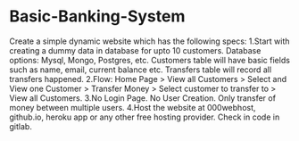 # Basic-Banking-System
Create a simple dynamic website which has the following specs:
1.Start with creating a dummy data in database for upto 10
customers. Database options: Mysql, Mongo, Postgres, etc.
Customers table will have basic fields such as name, email,
current balance etc. Transfers table will record all transfers
happened.
2.Flow: Home Page > View all Customers > Select and View one
Customer > Transfer Money > Select customer to transfer to >
View all Customers.
3.No Login Page. No User Creation. Only transfer of money
between multiple users.
4.Host the website at 000webhost, github.io, heroku app or any
other free hosting provider. Check in code in gitlab.
